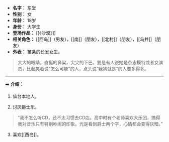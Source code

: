 
- **名字：** 东堂
- **性别：** 女
- **年龄：** 18岁
- **身份：** 大学生
- **登场作品：** [[《沙漠》]]
- **相关角色：** [[西岛]]（男友），[[南]]（朋友），[[北村]]（朋友），[[鸟井]]（朋友）
- **外表：** 苗条的长发女生。

> 大大的眼睛，直挺的鼻梁，尖尖的下巴，要是有人说她是杂志模特或者女演员，比起笑着说“怎么可能”的人，点头说“我猜就是”的人要多得多。

---

➡️ **介绍：** 

1. 仙台本地人。

2. 讨厌爵士乐。

> ”我不怎么听CD，还不太习惯去CD店。高中时有个老师喜欢大乐团，搞得我对音乐只有特别吵闹的印象。光是看到爵士两个字，心情都会变得灰暗。”

3. 喜欢[[西岛]]。

